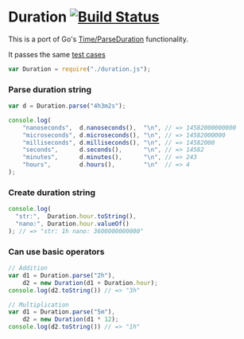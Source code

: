 # Duration [![Build Status](https://travis-ci.org/icholy/Duration.js.png?branch=master)](https://travis-ci.org/icholy/Duration.js)
This is a port of Go's [Time/ParseDuration](http://golang.org/pkg/time/#ParseDuration) functionality.

It passes the same [test cases](http://golang.org/src/pkg/time/time_test.go#L1194)

``` js
var Duration = require("./duration.js");
```

### Parse duration string
``` js
var d = Duration.parse("4h3m2s");

console.log(
    "nanoseconds",  d.nanoseconds(),  "\n", // => 14582000000000
    "microseconds", d.microseconds(), "\n", // => 14582000000
    "milliseconds", d.milliseconds(), "\n", // => 14582000
    "seconds",      d.seconds(),      "\n", // => 14582
    "minutes",      d.minutes(),      "\n", // => 243
    "hours",        d.hours(),        "\n"  // => 4
);
```

### Create duration string
``` js
console.log(
  "str:",  Duration.hour.toString(),
  "nano:", Duration.hour.valueOf()
); // => "str: 1h nano: 3600000000000"
```

### Can use basic operators
``` js
// Addition
var d1 = Duration.parse("2h"),
    d2 = new Duration(d1 + Duration.hour);
console.log(d2.toString()) // => "3h"

// Multiplication
var d1 = Duration.parse("5m"),
    d2 = new Duration(d1 * 12);
console.log(d2.toString()) // => "1h"
```



